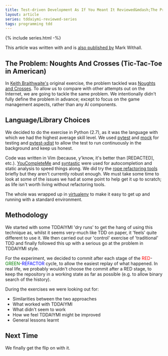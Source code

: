 ```yaml
---
title: Test-driven Development As If You Meant It Reviewed&mdash;The Problem
layout: article
series: tddaiymi-reviewed-series
tags: programming tdd
---
```


{% include series.html -%}

This article was written with and is [also published by](http://markwithall.com/programming/2015/07/08/test-driven-development-as-if-you-meant-it-reviewed-part-ii.html) Mark Withall.

## The Problem: Noughts And Crosses (Tic-Tac-Toe in American)

In [Keith Braithwaite's](https://twitter.com/keithb_b) original exercise, the problem tackled was [Noughts and Crosses](https://en.wikipedia.org/wiki/Tic-tac-toe).  To allow us to compare with other attempts out on the Internet, we are going to tackle the same problem.  We intentionally didn't fully define the problem in advance; except to focus on the game management aspects, rather than any AI components.

## Language/Library Choices

We decided to do the exercise in Python (2.7), as it was the language with which we had the highest average skill level.  We used [pytest](http://pytest.org/latest/) and [mock](https://pypi.python.org/pypi/mock) for testing and [pytest-xdist](https://pypi.python.org/pypi/pytest-xdist) to allow the test to run continuously in the background and keep us honest.

Code was written in Vim (because, y'know, it's better than [REDACTED], etc.).  [YouCompleteMe](https://github.com/Valloric/YouCompleteMe) and [syntastic](https://github.com/scrooloose/syntastic) were used for autocompletion and static analysis to speed things along.  We did try the [rope refactoring tools](https://github.com/python-rope/ropevim) briefly but they aren't currently robust enough.  We must take some time to look at some of the issues we had at some point to help get it up to scratch; as life isn't worth living without refactoring tools.

The whole was wrapped up in [virtualenv](https://virtualenv.pypa.io) to make it easy to get up and running with a standard environment.

## Methodology

We started with some TDDAIYMI 'dry runs' to get the hang of using this technique as, whilst it seems very-much like TDD on paper, it 'feels' quite different to use it.  We then carried out our 'control' exercise of 'traditional' TDD and finally followed this up with a serious go at the problem in TDDAIYMI style.

For the experiment, we decided to commit after each stage of the <span style="color: red;">RED</span>-<span style="color: green;">GREEN</span>-<span style="color: blue;">REFACTOR</span> cycle, to allow the easiest replay of what happened.  In real life, we probably wouldn't choose the commit after a RED stage, to keep the repository in a working state as far as possible (e.g. to allow binary search of the history).

During the exercises we were looking out for:

* Similarities between the two approaches
* What worked with TDDAIYMI
* What didn't seem to work
* How we feel TDDAIYMI might be improved
* General lessons learnt

## Next Time

We finally get the flip on with it.
